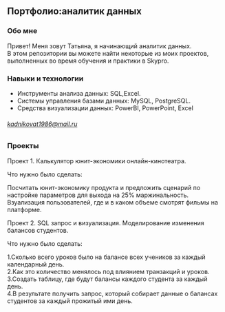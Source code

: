## Портфолио:аналитик данных

### Обо мне

Привет! Меня зовут Татьяна, я начинающий аналитик данных.<br>
В этом репозитории вы можете найти некоторые из моих проектов, выполненных во время обучения и практики в Skypro.

### Навыки и технологии

- Инструменты анализа данных: SQL,Excel.<br>
- Системы управления базами данных: MySQL, PostgreSQL.<br>
- Средства визуализации данных: PowerBI, PowerPoint, Excel

###### kadnikovat1986@mail.ru

### Проекты

Проект 1. Калькулятор юнит-экономики онлайн-кинотеатра.<br>

Что нужно было сделать:

Посчитать юнит-экономику продукта и предложить сценарий по настройке параметров для выхода на 25% маржинальность.<br>
Взуализация пользователей, где и в каком объеме смотрят фильмы на платформе.

Проект 2. SQL запрос и визуализация. Моделирование изменения балансов студентов.

Что нужно было сделать:

1.Сколько всего уроков было на балансе всех учеников за каждый календарный день.<br>
2.Как это количество менялось под влиянием транзакций и уроков.<br>
3.Создать таблицу, где будут балансы каждого студента за каждый день.<br>
4.В результате получить запрос, который собирает данные о балансах студентов за каждый прожитый ими день.


